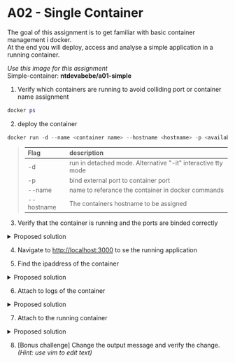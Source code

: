 # A02 - Single Container

The goal of this assignment is to get familiar with basic container management i docker.  
At the end you will deploy, access and analyse a simple application in a running container.

_Use this image for this assignment_  
Simple-container: __ntdevabebe/a01-simple__  

1. Verify which containers are running to avoid colliding port or container name assignment

```powershell
docker ps
```

2. deploy the container

```powershell
docker run -d --name <container name> --hostname <hostname> -p <available ip port>:3000 ntdevabebe/assignment-1:latest
```

> | Flag       | description                                                  |
> | :--------- | :----------------------------------------------------------- |
> | -d         | run in detached mode. Alternative "-it" interactive tty mode |
> | -p         | bind external port to container port                         |
> | --name     | name to referance the container in docker commands           |
> | --hostname | The containers hostname to be assigned                       |

3. Verify that the container is running and the ports are binded correctly

<details>
    <summary> Proposed solution </summary>

```powershell
docker ps
```

|             ![hyper-v](./assets/docker-ps-simpleapp.png)             |
| :------------------------------------------------------------------: |
| "docker ps" returns a list with basic info of all running containers |

</details>

4. Navigate to [http://localhost:3000](http://localhost:3000) to se the running application

5. Find the ipaddress of the container

<details>
    <summary> Proposed solution </summary>

Alternative 1 - Inspect the container

```powershell
docker inspect <container name>
```

```powershell
[
    {
        ...
        "Networks": {
            "bridge": {
                ...
                "IPAddress": "172.17.0.2",
                ...
            }
            ...
        }
        ...
    }
]
```

Alternative 2 - Inspect network

```powershell
docker netwokrk inspect <network>  # default network is "bridge"
```

```powershell
[
    {
        "Name": "bridge"
        ...
        "Containers": {
            "<Container ID>": {
                "Name": "testserver", # container name
                ...
                "IPAddress": "172.17.0.2",
                ...
            }
            ...
        }
        ...
    }
]
```

</details>
   
6. Attach to logs of the container

<details>
    <summary> Proposed solution </summary>

```powershell
docker logs <container name>
```

> Use the -f flag to attach and follow the output stream of the container
> ![hyper-v](./assets/docker-logs-testsever.png)

</details>

7. Attach to the running container

<details>
    <summary> Proposed solution </summary>

```powershell
docker exec -it <container name> sh #attach a sh shell to container as root - OBS!! you are now entering linux world
```

![attach to container](./assets/docker-exec-testsever.png)

</details>

8. [Bonus challenge] Change the output message and verify the change. _(Hint: use vim to edit text)_
